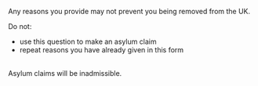 Any reasons you provide may not prevent you being removed from the UK.

Do not:
- use this question to make an asylum claim
- repeat reasons you have already given in this form

<br>
Asylum claims will be inadmissible.
